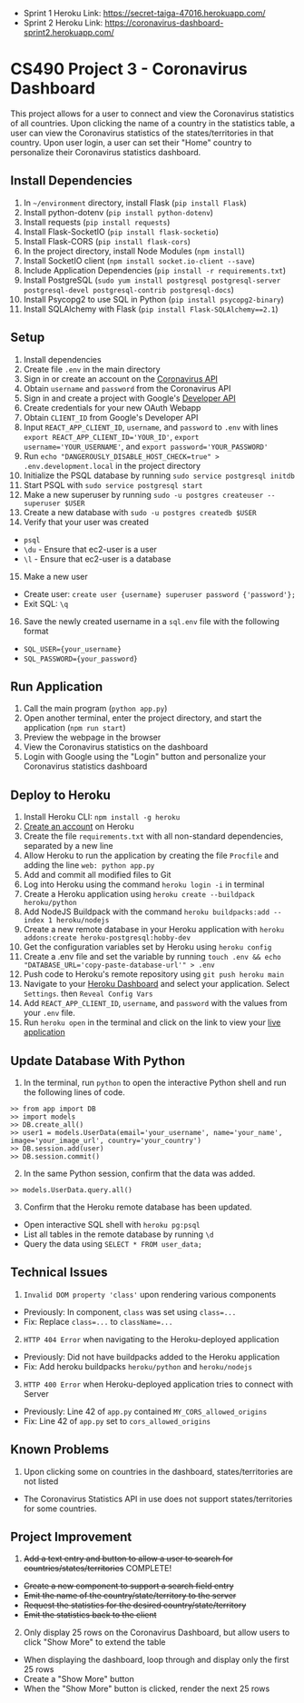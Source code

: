 * Sprint 1 Heroku Link: https://secret-taiga-47016.herokuapp.com/
* Sprint 2 Heroku Link: https://coronavirus-dashboard-sprint2.herokuapp.com/

# CS490 Project 3 - Coronavirus Dashboard
This project allows for a user to connect and view the Coronavirus statistics of all countries. Upon clicking the name of a country in the statistics table, a user can view the Coronavirus statistics of the states/territories in that country. Upon user login, a user can set their "Home" country to personalize their Coronavirus statistics dashboard.

## Install Dependencies
1. In `~/environment` directory, install Flask (`pip install Flask`)
2. Install python-dotenv (`pip install python-dotenv`)
3. Install requests (`pip install requests`)
4. Install Flask-SocketIO (`pip install flask-socketio`)
5. Install Flask-CORS (`pip install flask-cors`)
6. In the project directory, install Node Modules (`npm install`)
7. Install SocketIO client (`npm install socket.io-client --save`)
8. Include Application Dependencies (`pip install -r requirements.txt`)
9. Install PostgreSQL (`sudo yum install postgresql postgresql-server postgresql-devel postgresql-contrib postgresql-docs`)
10. Install Psycopg2 to use SQL in Python (`pip install psycopg2-binary`)
11. Install SQLAlchemy with Flask (`pip install Flask-SQLAlchemy==2.1`)

## Setup
1. Install dependencies
2. Create file `.env` in the main directory
3. Sign in or create an account on the [Coronavirus API](https://documenter.getpostman.com/view/10808728/SzS8rjbc)
4. Obtain `username` and `password` from the Coronavirus API
5. Sign in and create a project with Google's [Developer API](https://console.cloud.google.com/projectcreate)
6. Create credentials for your new OAuth Webapp
7. Obtain `CLIENT_ID` from Google's Developer API
8. Input `REACT_APP_CLIENT_ID`, `username`, and `password` to `.env` with lines `export REACT_APP_CLIENT_ID='YOUR_ID'`, `export username='YOUR_USERNAME'`, and `export password='YOUR_PASSWORD'`
9. Run `echo "DANGEROUSLY_DISABLE_HOST_CHECK=true" > .env.development.local` in the project directory
10. Initialize the PSQL database by running `sudo service postgresql initdb`
11. Start PSQL with `sudo service postgresql start`
12. Make a new superuser by running `sudo -u postgres createuser --superuser $USER`
13. Create a new database with `sudo -u postgres createdb $USER`
14. Verify that your user was created
  * `psql`
  * `\du` - Ensure that ec2-user is a user
  * `\l` - Ensure that ec2-user is a database
15. Make a new user
  * Create user: `create user {username} superuser password {'password'};`
  * Exit SQL: `\q`
16. Save the newly created username in a `sql.env` file with the following format
  * `SQL_USER={your_username}`
  * `SQL_PASSWORD={your_password}`

## Run Application
1. Call the main program (`python app.py`)
2. Open another terminal, enter the project directory, and start the application (`npm run start`)
3. Preview the webpage in the browser
4. View the Coronavirus statistics on the dashboard
5. Login with Google using the "Login" button and personalize your Coronavirus statistics dashboard

## Deploy to Heroku
1. Install Heroku CLI: `npm install -g heroku`
2. [Create an account](https://signup.heroku.com/login) on Heroku
3. Create the file `requirements.txt` with all non-standard dependencies, separated by a new line
4. Allow Heroku to run the application by creating the file `Procfile` and adding the line `web: python app.py`
5. Add and commit all modified files to Git
6. Log into Heroku using the command `heroku login -i` in terminal
7. Create a Heroku application using `heroku create --buildpack heroku/python`
8. Add NodeJS Buildpack with the command `heroku buildpacks:add --index 1 heroku/nodejs`
9. Create a new remote database in your Heroku application with `heroku addons:create heroku-postgresql:hobby-dev`
10. Get the configuration variables set by Heroku using `heroku config`
11. Create a .env file and set the variable by running `touch .env && echo "DATABASE_URL='copy-paste-database-url'" > .env`
12. Push code to Heroku's remote repository using `git push heroku main`
13. Navigate to your [Heroku Dashboard](https://dashboard.heroku.com/apps) and select your application. Select `Settings`. then `Reveal Config Vars`
14. Add `REACT_APP_CLIENT_ID`, `username`, and `password` with the values from your `.env` file.
15. Run `heroku open` in the terminal and click on the link to view your [live application](https://coronavirus-dashboard-sprint2.herokuapp.com/)

## Update Database With Python
1. In the terminal, run `python` to open the interactive Python shell and run the following lines of code.
```
>> from app import DB
>> import models
>> DB.create_all()
>> user1 = models.UserData(email='your_username', name='your_name', image='your_image_url', country='your_country')
>> DB.session.add(user)
>> DB.session.commit()
```
2. In the same Python session, confirm that the data was added.
```
>> models.UserData.query.all()
```
3. Confirm that the Heroku remote database has been updated.
  * Open interactive SQL shell with `heroku pg:psql`
  * List all tables in the remote database by running `\d`
  * Query the data using `SELECT * FROM user_data;`

## Technical Issues
1. `Invalid DOM property 'class'` upon rendering various components
  * Previously: In component, `class` was set using `class=...`
  * Fix: Replace `class=...` to `className=...`
2. `HTTP 404 Error` when navigating to the Heroku-deployed application
  * Previously: Did not have buildpacks added to the Heroku application
  * Fix: Add heroku buildpacks `heroku/python` and `heroku/nodejs`
3. `HTTP 400 Error` when Heroku-deployed application tries to connect with Server
  * Previously: Line 42 of `app.py` contained `MY_CORS_allowed_origins`
  * Fix: Line 42 of `app.py` set to `cors_allowed_origins`

## Known Problems
1. Upon clicking some on countries in the dashboard, states/territories are not listed
  * The Coronavirus Statistics API in use does not support states/territories for some countries.

## Project Improvement
1. ~~Add a text entry and button to allow a user to search for countries/states/territories~~ COMPLETE!
  * ~~Create a new component to support a search field entry~~
  * ~~Emit the name of the country/state/territory to the server~~
  * ~~Request the statistics for the desired country/state/territory~~
  * ~~Emit the statistics back to the client~~
2. Only display 25 rows on the Coronavirus Dashboard, but allow users to click "Show More" to extend the table
  * When displaying the dashboard, loop through and display only the first 25 rows
  * Create a "Show More" button
  * When the "Show More" button is clicked, render the next 25 rows
